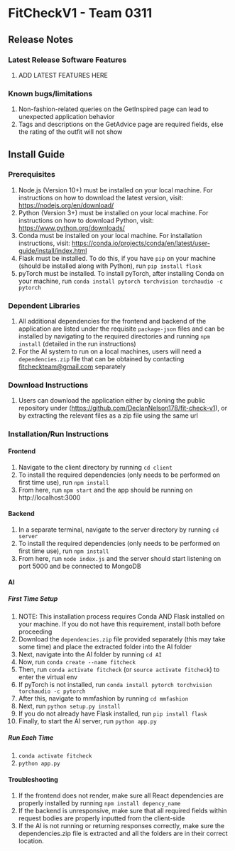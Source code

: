 # FitCheckV1 - Team 0311

## Release Notes

### Latest Release Software Features
1. ADD LATEST FEATURES HERE

### Known bugs/limitations
1. Non-fashion-related queries on the GetInspired page can lead to unexpected application behavior
2. Tags and descriptions on the GetAdvice page are required fields, else the rating of the outfit will not show

## Install Guide

### Prerequisites
1. Node.js (Version 10+) must be installed on your local machine. For instructions on how to download the latest version, visit: https://nodejs.org/en/download/
2. Python (Version 3+) must be installed on your local machine. For instructions on how to download Python, visit: https://www.python.org/downloads/ 
3. Conda must be installed on your local machine. For installation instructions, visit: https://conda.io/projects/conda/en/latest/user-guide/install/index.html
4. Flask must be installed. To do this, if you have `pip` on your machine (should be installed along with Python), run `pip install flask` 
5. pyTorch must be installed. To install pyTorch, after installing Conda on your machine, run `conda install pytorch torchvision torchaudio -c pytorch`

### Dependent Libraries
1. All additional dependencies for the frontend and backend of the application are listed under the requisite `package-json` files and can be installed by navigating to the required directories and running `npm install` (detailed in the run instructions)
2. For the AI system to run on a local machines, users will need a `dependencies.zip` file that can be obtained by contacting fitcheckteam@gmail.com separately

### Download Instructions
1. Users can download the application either by cloning the public repository under (https://github.com/DeclanNelson178/fit-check-v1), or by extracting the relevant files as a zip file using the same url 

### Installation/Run Instructions

#### Frontend
1. Navigate to the client directory by running `cd client`
2. To install the required dependencies (only needs to be performed on first time use), run `npm install`
3. From here, run `npm start` and the app should be running on http://localhost:3000

#### Backend
1. In a separate terminal, navigate to the server directory by running `cd server`
2. To install the required dependencies (only needs to be performed on first time use), run `npm install`
3. From here, run `node index.js` and the server should start listening on port 5000 and be connected to MongoDB

#### AI

##### First Time Setup
1. NOTE: This installation process requires Conda AND Flask installed on your machine. If you do not have this requirement, install both before proceeding
2. Download the `dependencies.zip` file provided separately (this may take some time) and place the extracted folder into the AI folder
3. Next, navigate into the AI folder by running `cd AI`
4. Now, run `conda create --name fitcheck`
5. Then, run `conda activate fitcheck` (or `source activate fitcheck`) to enter the virtual env
6. If pyTorch is not installed, run `conda install pytorch torchvision torchaudio -c pytorch`
7. After this, navigate to mmfashion by running `cd mmfashion`
8. Next, run `python setup.py install`
9. If you do not already have Flask installed, run `pip install flask`
10. Finally, to start the AI server, run `python app.py`

##### Run Each Time
1. `conda activate fitcheck`
2. `python app.py`

#### Troubleshooting
1. If the frontend does not render, make sure all React dependencies are properly installed by running `npm install depency_name`
2. If the backend is unresponsive, make sure that all required fields within request bodies are properly inputted from the client-side
3. If the AI is not running or returning responses correctly, make sure the dependencies.zip file is extracted and all the folders are in their correct location.
